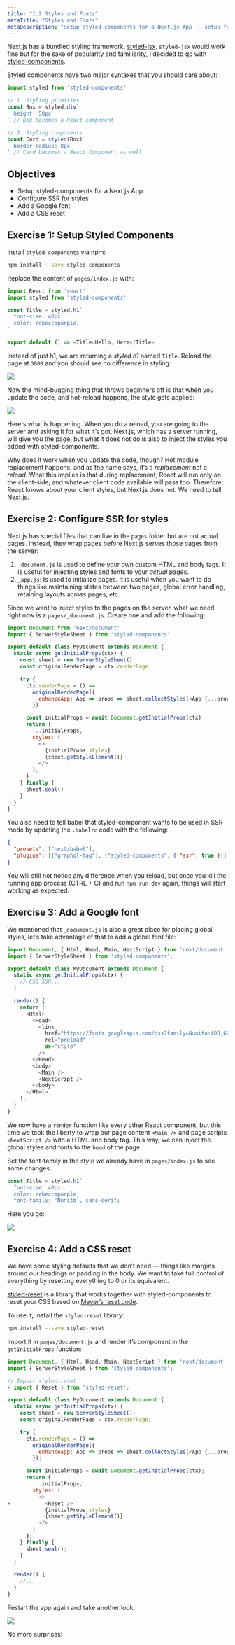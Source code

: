 ```yaml
---
title: "1.2 Styles and Fonts"
metaTitle: "Styles and Fonts"
metaDescription: "Setup styled-components for a Next.js App -- setup fonts -- add reset.css"
---
```


Next.js has a bundled styling framework, [styled-jsx](https://github.com/zeit/styled-jsx). `styled-jsx` would work fine but for the sake of popularity and familiarity, I decided to go with [styled-components](http://styled-components.com/).

Styled components have two major syntaxes that you should care about:

```js
import styled from 'styled-components'

// 1. Styling primities
const Box = styled.div`
  height: 50px
` // Box becomes a React component

// 2. Styling components
const Card = styled(Box)`
  border-radius: 8px
` // Card becomes a React Component as well
```


## Objectives


- Setup styled-components for a Next.js App
- Configure SSR for styles
- Add a Google font
- Add a CSS reset


## Exercise 1: Setup Styled Components

Install `styled-components` via npm:

```bash
npm install --save styled-components
```


Replace the content of `pages/index.js` with:

```js
import React from 'react'
import styled from 'styled-components'

const Title = styled.h1`
  font-size: 40px;
  color: rebeccapurple;
`

export default () => <Title>Hello, Herm</Title>
```

Instead of just h1, we are returning a *styled h1* named `Title`. Reload the page at `3000` and you should see no difference in styling:


![](https://paper-attachments.dropbox.com/s_AA9C598A3927718DF41EFCCB3BCF89597B4CC6A74B2279E11E482C3DF767D3C9_1578913080586_image.png)


Now the mind-bugging thing that throws beginners off is that when you update the code, and hot-reload happens, the style gets applied:


![](https://paper-attachments.dropbox.com/s_AA9C598A3927718DF41EFCCB3BCF89597B4CC6A74B2279E11E482C3DF767D3C9_1578913168473_image.png)


Here's what is happening. When you do a reload, you are going to the server and asking it for what it’s got. Next.js, which has a server running, will give you the page, but what it does not do is also to inject the styles you added with styled-components.

Why does it work when you update the code, though? Hot module replacement happens, and as the name says, it’s a *replacement* not a *reload*. What this implies is that during replacement, React will run only on the client-side, and whatever client code available will pass too. Therefore, React knows about your client styles, but Next.js does not. We need to tell Next.js.


## Exercise 2: Configure SSR for styles

Next.js has special files that can live in the `pages` folder but are not actual pages. Instead, they wrap pages before Next.js serves those pages from the server:


1. `_document.js`  is used to define your own custom HTML and body tags. It is useful for injecting styles and fonts to your *actual* pages.
2. `_app.js`: Is used to initialize pages. It is useful when you want to do things like maintaining states between two pages, global error handling, retaining layouts across pages, etc.

Since we want to inject styles to the pages on the server, what we need right now is a `pages/_document.js`. Create one and add the following:

```js
import Document from 'next/document'
import { ServerStyleSheet } from 'styled-components'

export default class MyDocument extends Document {
  static async getInitialProps(ctx) {
    const sheet = new ServerStyleSheet()
    const originalRenderPage = ctx.renderPage

    try {
      ctx.renderPage = () =>
        originalRenderPage({
          enhanceApp: App => props => sheet.collectStyles(<App {...props} />),
        })

      const initialProps = await Document.getInitialProps(ctx)
      return {
        ...initialProps,
        styles: (
          <>
            {initialProps.styles}
            {sheet.getStyleElement()}
          </>
        ),
      }
    } finally {
      sheet.seal()
    }
  }
}
```

You also need to tell babel that styled-component wants to be used in SSR mode by updating the `.babelrc` code with the following:

```json
{
  "presets": ["next/babel"],
  "plugins": [["graphql-tag"], ["styled-components", { "ssr": true }]]
}
```

You will still not notice any difference when you reload, but once you kill the running app process (CTRL + C) and run `npm run dev` again, things will start working as expected.


## Exercise 3: Add a Google font

We mentioned that `_document.js` is also a great place for placing global styles, let’s take advantage of that to add a global font file:

```js
import Document, { Html, Head, Main, NextScript } from 'next/document';
import { ServerStyleSheet } from 'styled-components';

export default class MyDocument extends Document {
  static async getInitialProps(ctx) {
    // CSS SSR...
  }

  render() {
    return (
      <Html>
        <Head>
          <link
            href="https://fonts.googleapis.com/css?family=Nunito:400,600&display=swap"
            rel="preload"
            as="style"
          />
        </Head>
        <body>
          <Main />
          <NextScript />
        </body>
      </Html>
    );
  }
}
```

We now have a `render` function like every other React component, but this time we took the liberty to wrap our page content `<Main />` and page scripts `<NextScript />` with a HTML and body tag. This way, we can inject the global styles and fonts to the `head` of the page.

Set the font-family in the style we already have in `pages/index.js` to see some changes:

```js
const Title = styled.h1`
  font-size: 40px;
  color: rebeccapurple;
  font-family: 'Nunito', sans-serif;
```

Here you go:

![](https://paper-attachments.dropbox.com/s_AA9C598A3927718DF41EFCCB3BCF89597B4CC6A74B2279E11E482C3DF767D3C9_1578915480006_image.png)

## Exercise 4: Add a CSS reset

We have some styling defaults that we don’t need — things like margins around our headings or padding in the body. We want to take full control of everything by resetting everything to 0 or its equivalent.

[styled-reset](https://github.com/zacanger/styled-reset) is a library that works together with styled-components to reset your CSS based on [Meyer’s reset code](https://www.google.com/search?client=safari&rls=en&q=css+reset&ie=UTF-8&oe=UTF-8).

To use it, install the `styled-reset` library:

```bash
npm install --save styled-reset
```

Import it in `pages/document.js` and render it’s component in the `getInitialProps` function:

```js
import Document, { Html, Head, Main, NextScript } from 'next/document';
import { ServerStyleSheet } from 'styled-components';

// Import styled-reset
+ import { Reset } from 'styled-reset';

export default class MyDocument extends Document {
  static async getInitialProps(ctx) {
    const sheet = new ServerStyleSheet();
    const originalRenderPage = ctx.renderPage;

    try {
      ctx.renderPage = () =>
        originalRenderPage({
          enhanceApp: App => props => sheet.collectStyles(<App {...props} />)
        });

      const initialProps = await Document.getInitialProps(ctx);
      return {
        ...initialProps,
        styles: (
          <>
+           <Reset />
            {initialProps.styles}
            {sheet.getStyleElement()}
          </>
        )
      };
    } finally {
      sheet.seal();
    }
  }

  render() {
    //...    
  }
}
```

Restart the app again and take another look:


![](https://paper-attachments.dropbox.com/s_AA9C598A3927718DF41EFCCB3BCF89597B4CC6A74B2279E11E482C3DF767D3C9_1578917420822_image.png)


No more surprises!


